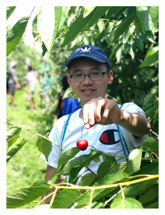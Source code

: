 
<img align="right" src="/assets/img/cherry.JPG" alt="" width="400">

<img align="right" src="/assets/img/My Post.png" alt="" width="700">
